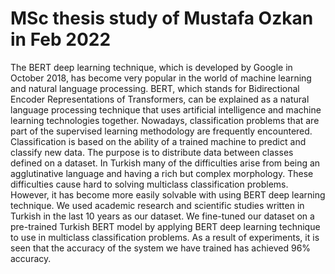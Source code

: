 # MSc thesis study of Mustafa Ozkan in Feb 2022
The BERT deep learning technique, which is developed by Google in October 2018, has become very popular in the world of machine learning and natural language processing. BERT, which stands for Bidirectional Encoder Representations of Transformers, can be explained as a natural language processing technique that uses artificial intelligence and machine learning technologies together. Nowadays, classification problems that are part of the supervised learning methodology are frequently encountered. Classification is based on the ability of a trained machine to predict and classify new data. The purpose is to distribute data between classes defined on a dataset. In Turkish many of the difficulties arise from being an agglutinative language and having a rich but complex morphology. These difficulties cause hard to solving multiclass classification problems. However, it has become more easily solvable with using BERT deep learning technique. We used academic research and scientific studies written in Turkish in the last 10 years as our dataset. We fine-tuned our dataset on a pre-trained Turkish BERT model by applying BERT deep learning technique to use in multiclass classification problems. As a result of experiments, it is seen that the accuracy of the system we have trained has achieved 96% accuracy.
